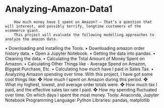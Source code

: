 # Analyzing-Amazon-Data1
        How much money have I spent on Amazon? — That’s a question that will interest, and possibly terrify, longtime customers of the ecommerce giant. 
        This project will evaluate the following modelling approaches to analyze the amazon data. 
• Downloading and installing the Tools. 
• Downloading amazon order history data. 
• Open a Jupyter Notebook.
• Getting the data into pandas.
• Cleaning the data.
• Calculating the Total Amount of Money Spent on Amazon.
• Calculating Other Things like - Average Spend on Amazon, Biggest Purchase, Etc. 
• Calculating how much have I paid in Sales Tax. 
• Analyzing Amazon spending over time. 
        With this project, I have got some cool things like: 
❖ How much I spent on Amazon during this period.
❖ What my highest, lowest, and average order totals were.
❖ How much tax I paid, and the effective sales tax rate I paid.
❖ How my spending fluctuated over time. On which days I spent the most money.
        Tools: Anaconda, Jupyter Notebook 
        Programming Language: Python 
        Libraries: pandas, matplotlib
